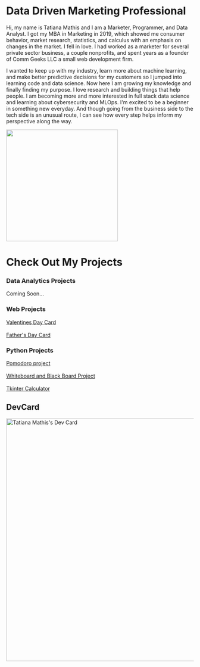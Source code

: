 # Data Driven Marketing Professional
Hi, my name is Tatiana Mathis and I am a Marketer, Programmer, and Data Analyst.
I got my MBA in Marketing in 2019, which showed me consumer behavior, market research, statistics, and calculus with an emphasis on changes in the market. 
I fell in love. I had worked as a marketer for several private sector business, a couple nonprofits, and spent years as a founder of Comm Geeks LLC a small web development firm. 

I wanted to keep up with my industry, learn more about machine learning, and make better predictive decisions for my customers so I jumped into learning code and data science.
Now here I am growing my knowledge and finally finding my purpose. I love research and building things that help people. I am becoming more and more interested in full stack data science and learning about cybersecurity and MLOps.
I'm excited to be a beginner in something new everyday. And though going from the business side to the tech side is an unusual route, I can see how every step helps inform my perspective along the way.

<img src="https://github.com/mindfultatiana/mindfultatiana/assets/13071148/ee4c3823-4746-456e-a8ec-4d4894fd91d8" width="300">

# Check Out My Projects

### Data Analytics Projects
Coming Soon...

### Web Projects
[Valentines Day Card](https://github.com/mindfultatiana/valentinesday2024) <br></br>
[Father's Day Card](https://github.com/mindfultatiana/fathersday2024)

### Python Projects
[Pomodoro project](https://github.com/mindfultatiana/beginnerPython/tree/main/Pomodoro) <br></br>
[Whiteboard and Black Board Project](https://github.com/mindfultatiana/beginnerPython/tree/main/whiteBoard) <br></br>
[Tkinter Calculator](https://github.com/mindfultatiana/beginnerPython/tree/main/TkinterCalculator)

## DevCard
<a href="https://app.daily.dev/mindfultatiana"><img src="https://api.daily.dev/devcards/v2/4Ip0Wign9iPYa1xMGoscF.png?r=t7a&type=wide" width="652" alt="Tatiana Mathis's Dev Card"/></a>
